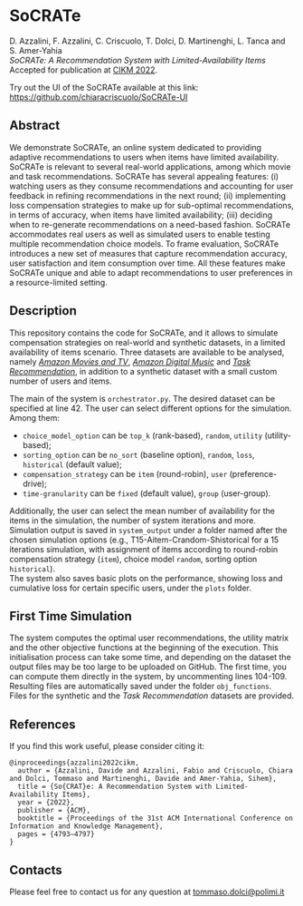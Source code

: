 # SoCRATe
D. Azzalini, F. Azzalini, C. Criscuolo, T. Dolci, D. Martinenghi, L. Tanca and S. Amer-Yahia  
*SoCRATe: A Recommendation System with Limited-Availability Items*  
Accepted for publication at [CIKM 2022](https://www.cikm2022.org/).

Try out the UI of the SoCRATe available at this link: https://github.com/chiaracriscuolo/SoCRATe-UI

## Abstract
We demonstrate SoCRATe, an online system dedicated to providing adaptive recommendations to users when items have limited availability. SoCRATe is relevant to several real-world applications, among which movie and task recommendations. SoCRATe has several appealing features: (i) watching users as they consume recommendations and accounting for user feedback in refining recommendations in the next round; (ii) implementing loss compensation strategies to make up for sub-optimal recommendations, in terms of accuracy, when items have limited availability; (iii) deciding when to re-generate recommendations on a need-based fashion. SoCRATe accommodates real users as well as simulated users to enable testing multiple recommendation choice models. To frame evaluation, SoCRATe introduces a new set of measures that capture recommendation accuracy, user satisfaction and item consumption over time. All these features make SoCRATe unique and able to adapt recommendations to user preferences in a resource-limited setting.

## Description
This repository contains the code for SoCRATe, and it allows to simulate compensation strategies on real-world and synthetic datasets, in a limited availability of items scenario.
Three datasets are available to be analysed, namely *[Amazon Movies and TV](https://jmcauley.ucsd.edu/data/amazon/)*, *[Amazon Digital Music](https://jmcauley.ucsd.edu/data/amazon/)* and *[Task Recommendation](https://link.springer.com/article/10.1007/s00778-022-00740-6)*, in addition to a synthetic dataset with a small custom number of users and items.

The main of the system is `orchestrator.py`. 
The desired dataset can be specified at line 42.
The user can select different options for the simulation. Among them:
- `choice_model_option` can be `top_k` (rank-based), `random`, `utility` (utility-based);
- `sorting_option` can be `no_sort` (baseline option), `random`, `loss`, `historical` (default value);
- `compensation_strategy` can be `item` (round-robin), `user` (preference-drive);
- `time-granularity` can be `fixed` (default value), `group` (user-group).

Additionally, the user can select the mean number of availability for the items in the simulation, the number of system iterations and more.  
Simulation output is saved in `system_output` under a folder named after the chosen simulation options (e.g., T15-Aitem-Crandom-Shistorical for a 15 iterations simulation, with assignment of items according to round-robin compensation strategy (`item`), choice model `random`, sorting option `historical`).  
The system also saves basic plots on the performance, showing loss and cumulative loss for certain specific users, under the `plots` folder.

## First Time Simulation
The system computes the optimal user recommendations, the utility matrix and the other objective functions at the beginning of the execution. This initialisation process can take some time, and depending on the dataset the output files may be too large to be uploaded on GitHub.
The first time, you can compute them directly in the system, by uncommenting lines 104-109. Resulting files are automatically saved under the folder `obj_functions`.  
Files for the synthetic and the *Task Recommendation* datasets are provided.

## References
If you find this work useful, please consider citing it:
```
@inproceedings{azzalini2022cikm,
  author = {Azzalini, Davide and Azzalini, Fabio and Criscuolo, Chiara and Dolci, Tommaso and Martinenghi, Davide and Amer-Yahia, Sihem},
  title = {So{CRAT}e: A Recommendation System with Limited-Availability Items},
  year = {2022},
  publisher = {ACM},
  booktitle = {Proceedings of the 31st ACM International Conference on Information and Knowledge Management},
  pages = {4793–4797}
}
```

## Contacts
Please feel free to contact us for any question at <tommaso.dolci@polimi.it>
